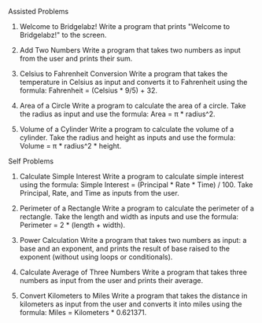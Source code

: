 Assisted Problems
1. Welcome to Bridgelabz!
Write a program that prints "Welcome to Bridgelabz!" to the screen.

2. Add Two Numbers
Write a program that takes two numbers as input from the user and prints
their sum.

3. Celsius to Fahrenheit Conversion
Write a program that takes the temperature in Celsius as input and converts
it to Fahrenheit using the formula:
Fahrenheit = (Celsius * 9/5) + 32.

4. Area of a Circle
Write a program to calculate the area of a circle. Take the radius as input
and use the formula:
Area = π * radius^2.

5. Volume of a Cylinder
Write a program to calculate the volume of a cylinder. Take the radius and
height as inputs and use the formula:
Volume = π * radius^2 * height.

Self Problems
1. Calculate Simple Interest
Write a program to calculate simple interest using the formula:
Simple Interest = (Principal * Rate * Time) / 100.
Take Principal, Rate, and Time as inputs from the user.

2. Perimeter of a Rectangle
Write a program to calculate the perimeter of a rectangle. Take the length
and width as inputs and use the formula:
Perimeter = 2 * (length + width).

3. Power Calculation
Write a program that takes two numbers as input: a base and an exponent,
and prints the result of base raised to the exponent (without using loops or
conditionals).

4. Calculate Average of Three Numbers
Write a program that takes three numbers as input from the user and prints
their average.

5. Convert Kilometers to Miles
Write a program that takes the distance in kilometers as input from the user
and converts it into miles using the formula:
Miles = Kilometers * 0.621371.
